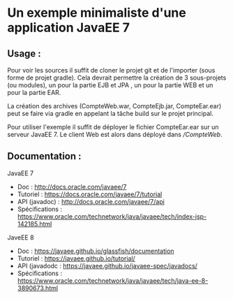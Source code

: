 # Un exemple minimaliste d'une application JavaEE 7

## Usage :

Pour voir les sources il suffit de cloner le projet git et de l'importer (sous forme de projet gradle). 
Cela devrait permettre la création de 3 sous-projets (ou modules), un pour la partie EJB et JPA , un pour la partie WEB et un pour la partie EAR.

La création des archives (CompteWeb.war, CompteEjb.jar, CompteEar.ear) peut se faire via gradle en appelant la tâche build sur le projet principal.

Pour utiliser l'exemple il suffit de déployer le fichier CompteEar.ear sur un serveur JavaEE 7. 
Le client Web est alors dans déployé dans _/CompteWeb_.

## Documentation :

JavaEE 7
- Doc : http://docs.oracle.com/javaee/7
- Tutoriel : https://docs.oracle.com/javaee/7/tutorial
- API (javadoc) : http://docs.oracle.com/javaee/7/api
- Spécifications : https://www.oracle.com/technetwork/java/javaee/tech/index-jsp-142185.html

JaveEE 8
- Doc : https://javaee.github.io/glassfish/documentation
- Tutoriel : https://javaee.github.io/tutorial/
- API (javadodc : https://javaee.github.io/javaee-spec/javadocs/
- Spécifications : https://www.oracle.com/technetwork/java/javaee/tech/java-ee-8-3890673.html

